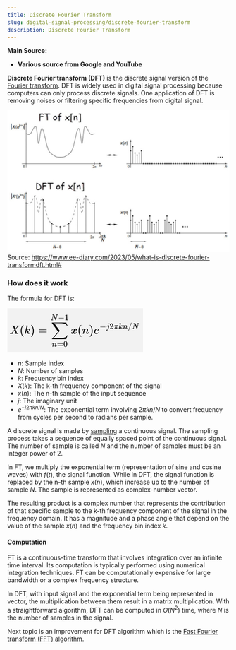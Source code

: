```yaml
---
title: Discrete Fourier Transform
slug: digital-signal-processing/discrete-fourier-transform
description: Discrete Fourier Transform
---
```


**Main Source:**

- **Various source from Google and YouTube**

**Discrete Fourier transform (DFT)** is the discrete signal version of the [Fourier transform](/digital-signal-processing/fourier-transform). DFT is widely used in digital signal processing because computers can only process discrete signals. One application of DFT is removing noises or filtering specific frequencies from digital signal.

![Discrete Fourier transform of digital signal compared to Fourier transform of continuous signal](./dft-comparison.png)  
Source: https://www.ee-diary.com/2023/05/what-is-discrete-fourier-transformdft.html#

### How does it work

The formula for DFT is:

![DFT Formula](./dft-formula.png)

- $n$: Sample index
- $N$: Number of samples
- $k$: Frequency bin index
- $X(k)$: The k-th frequency component of the signal
- $x(n)$: The n-th sample of the input sequence
- $j$: The imaginary unit
- $e^{-j2 \pi k n / N}$: The exponential term involving $2\pi k n /N$ to convert frequency from cycles per second to radians per sample.

A discrete signal is made by [sampling](/digital-signal-processing/sampling) a continuous signal. The sampling process takes a sequence of equally spaced point of the continuous signal. The number of sample is called $N$ and the number of samples must be an integer power of 2.

In FT, we multiply the exponential term (representation of sine and cosine waves) with $f(t)$, the signal function. While in DFT, the signal function is replaced by the n-th sample $x(n)$, which increase up to the number of sample $N$. The sample is represented as complex-number vector.

The resulting product is a complex number that represents the contribution of that specific sample to the k-th frequency component of the signal in the frequency domain. It has a magnitude and a phase angle that depend on the value of the sample $x(n)$ and the frequency bin index $k$.

#### Computation

FT is a continuous-time transform that involves integration over an infinite time interval. Its computation is typically performed using numerical integration techniques. FT can be computationally expensive for large bandwidth or a complex frequency structure.

In DFT, with input signal and the exponential term being represented in vector, the multiplication between them result in a matrix multiplication. With a straightforward algorithm, DFT can be computed in $O(N^2)$ time, where $N$ is the number of samples in the signal.

Next topic is an improvement for DFT algorithm which is the [Fast Fourier transform (FFT) algorithm](/digital-signal-processing/fast-fourier-transform).
